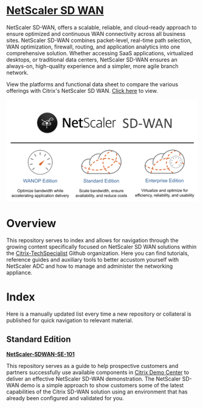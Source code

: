 # [NetScaler SD WAN](https://www.citrix.com/products/netscaler-sd-wan/)

NetScaler SD-WAN, offers a scalable, reliable, and cloud-ready approach to ensure optimized and continuous WAN connectivity across all business sites. NetScaler SD-WAN combines packet-level, real-time path selection, WAN optimization, firewall, routing, and application analytics into one comprehensive solution. Whether accessing SaaS applications, virtualized desktops, or traditional data centers, NetScaler SD-WAN ensures an always-on, high-quality experience and a simpler, more agile branch network.

View the platforms and functional data sheet to compare the various offerings with Citrix's NetScaler SD WAN. [Click here](https://www.citrix.com/products/netscaler-sd-wan/platforms.html) to view.

![NetScaler SD WAN](images/SDWAN.png)

# Overview 

This repository serves to index and allows for navigation through the growing content specifically focused on NetScaler SD WAN solutions within the [Citrix-TechSpecialist](https://github.com/Citrix-TechSpecialist) Github organization. Here you can find tutorials, reference guides and auxiliary tools to better accustom yourself with NetScaler ADC and how to manage and administer the networking appliance. 

# Index

Here is a manually updated list every time a new repository or collateral is published for quick navigation to relevant material. 

## Standard Edition

**[NetScaler-SDWAN-SE-101](https://github.com/Citrix-TechSpecialist/NetScaler-SDWAN-SE-101)**

This repository serves as a guide to help prospective customers and partners successfully use available components in [Citrix Demo Center](demo.citrix.com) to deliver an effective NetScaler SD-WAN demonstration. The NetScaler SD-WAN demo is a simple approach to show customers some of the latest capabilities of the Citrix SD-WAN solution using an environment that has already been configured and validated for you.

